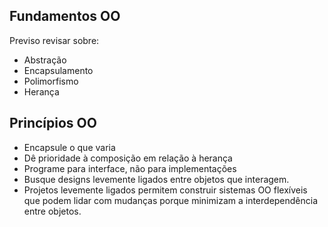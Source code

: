 ## Fundamentos OO
Previso revisar sobre:
- Abstração
- Encapsulamento
- Polimorfismo
- Herança

## Princípios OO
- Encapsule o que varia
- Dê prioridade à composição em relação à herança
- Programe para interface, não para implementações
- Busque designs levemente ligados entre objetos que interagem.
- Projetos levemente ligados permitem construir sistemas OO flexíveis que podem lidar com mudanças
porque minimizam a interdependência entre objetos.